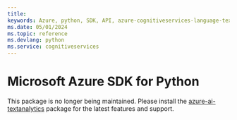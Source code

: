 ```yaml
---
title: 
keywords: Azure, python, SDK, API, azure-cognitiveservices-language-textanalytics, cognitiveservices
ms.date: 05/01/2024
ms.topic: reference
ms.devlang: python
ms.service: cognitiveservices
---
```

# Microsoft Azure SDK for Python

This package is no longer being maintained. Please install the [azure-ai-textanalytics](https://pypi.org/project/azure-ai-textanalytics/) package for the latest features and support.

